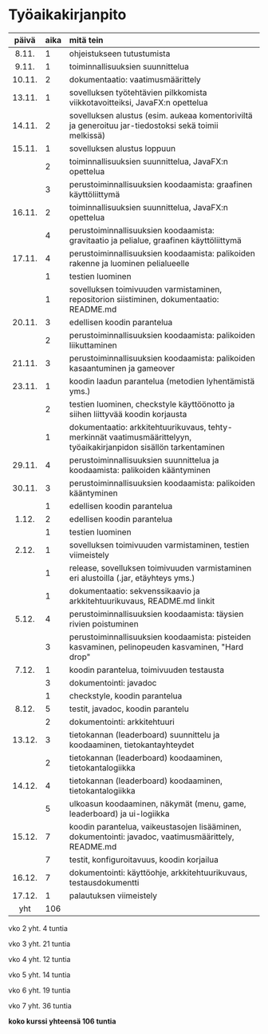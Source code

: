 # Työaikakirjanpito

| päivä  | aika | mitä tein |
| :-----:|:-----|:-----|
| 8.11.  | 1    | ohjeistukseen tutustumista |
| 9.11.  | 1    | toiminnallisuuksien suunnittelua |
| 10.11. | 2    | dokumentaatio: vaatimusmäärittely |
| 13.11. | 1    | sovelluksen työtehtävien pilkkomista viikkotavoitteiksi, JavaFX:n opettelua |
| 14.11. | 2    | sovelluksen alustus (esim. aukeaa komentoriviltä ja generoituu jar-tiedostoksi sekä toimii melkissä) |
| 15.11. | 1    | sovelluksen alustus loppuun |
|        | 2    | toiminnallisuuksien suunnittelua, JavaFX:n opettelua |
|        | 3    | perustoiminnallisuuksien koodaamista: graafinen käyttöliittymä |
| 16.11. | 2    | toiminnallisuuksien suunnittelua, JavaFX:n opettelua |
|        | 4    | perustoiminnallisuuksien koodaamista: gravitaatio ja pelialue, graafinen käyttöliittymä |
| 17.11. | 4    | perustoiminnallisuuksien koodaamista: palikoiden rakenne ja luominen pelialueelle |
|        | 1    | testien luominen |
|        | 1    | sovelluksen toimivuuden varmistaminen, repositorion siistiminen, dokumentaatio: README.md |
| 20.11. | 3    | edellisen koodin parantelua |
|        | 2    | perustoiminnallisuuksien koodaamista: palikoiden liikuttaminen |
| 21.11. | 3    | perustoiminnallisuuksien koodaamista: palikoiden kasaantuminen ja gameover |
| 23.11. | 1    | koodin laadun parantelua (metodien lyhentämistä yms.) |
|        | 2    | testien luominen, checkstyle käyttöönotto ja siihen liittyvää koodin korjausta |
|        | 1    | dokumentaatio: arkkitehtuurikuvaus, tehty-merkinnät vaatimusmäärittelyyn, työaikakirjanpidon sisällön tarkentaminen |
| 29.11. | 4    | perustoiminnallisuuksien suunnittelua ja koodaamista: palikoiden kääntyminen |
| 30.11. | 3    | perustoiminnallisuuksien koodaamista: palikoiden kääntyminen |
|        | 1    | edellisen koodin parantelua |
| 1.12.  | 2    | edellisen koodin parantelua |
|        | 1    | testien luominen |
| 2.12.  | 1    | sovelluksen toimivuuden varmistaminen, testien viimeistely |
|        | 1    | release, sovelluksen toimivuuden varmistaminen eri alustoilla (.jar, etäyhteys yms.) |
|        | 1    | dokumentaatio: sekvenssikaavio ja arkkitehtuurikuvaus, README.md linkit |
| 5.12.  | 4    | perustoiminnallisuuksien koodaamista: täysien rivien poistuminen |
|        | 3    | perustoiminnallisuuksien koodaamista: pisteiden kasvaminen, pelinopeuden kasvaminen, "Hard drop" |
| 7.12.  | 1    | koodin parantelua, toimivuuden testausta |
|        | 3    | dokumentointi: javadoc |
|        | 1    | checkstyle, koodin parantelua |
| 8.12.  | 5    | testit, javadoc, koodin parantelu |
|        | 2    | dokumentointi: arkkitehtuuri |
| 13.12. | 3    | tietokannan (leaderboard) suunnittelu ja koodaaminen, tietokantayhteydet |
|        | 2    | tietokannan (leaderboard) koodaaminen, tietokantalogiikka |
| 14.12. | 4    | tietokannan (leaderboard) koodaaminen, tietokantalogiikka |
|        | 5    | ulkoasun koodaaminen, näkymät (menu, game, leaderboard) ja ui-logiikka |
| 15.12. | 7    | koodin parantelua, vaikeustasojen lisääminen, dokumentointi: javadoc, vaatimusmäärittely, README.md |
|        | 7    | testit, konfiguroitavuus, koodin korjailua |
| 16.12. | 7    | dokumentointi: käyttöohje, arkkitehtuurikuvaus, testausdokumentti |
| 17.12. | 1    | palautuksen viimeistely |
| yht    | 106  | |


vko 2 yht. 4 tuntia

vko 3 yht. 21 tuntia

vko 4 yht. 12 tuntia

vko 5 yht. 14 tuntia

vko 6 yht. 19 tuntia

vko 7 yht. 36 tuntia

**koko kurssi yhteensä 106 tuntia**

